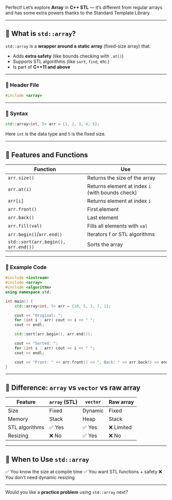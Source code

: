 Perfect! Let’s explore **Array** in **C++ STL** — it’s different from regular arrays and has some extra powers thanks to the Standard Template Library.

---

## 🔹 What is `std::array`?

`std::array` is a **wrapper around a static array** (fixed-size array) that:

* Adds **extra safety** (like bounds checking with `.at()`)
* Supports STL algorithms (like `sort`, `find`, etc.)
* Is part of **C++11 and above**

---

### 🔸 Header File

```cpp
#include <array>
```

---

### 🔸 Syntax

```cpp
std::array<int, 5> arr = {1, 2, 3, 4, 5};
```

Here `int` is the data type and `5` is the fixed size.

---

## 🔹 Features and Functions

| Function                            | Use                                              |
| ----------------------------------- | ------------------------------------------------ |
| `arr.size()`                        | Returns the size of the array                    |
| `arr.at(i)`                         | Returns element at index `i` (with bounds check) |
| `arr[i]`                            | Returns element at index `i`                     |
| `arr.front()`                       | First element                                    |
| `arr.back()`                        | Last element                                     |
| `arr.fill(val)`                     | Fills all elements with `val`                    |
| `arr.begin()`/`arr.end()`           | Iterators f or STL algorithms                     |
| `std::sort(arr.begin(), arr.end())` | Sorts the array                                  |

---

### 🔸 Example Code

```cpp
#include <iostream>
#include <array>
#include <algorithm>
using namespace std;

int main() {
    std::array<int, 5> arr = {10, 5, 3, 7, 1};

    cout << "Original: ";
    for (int i : arr) cout << i << " ";
    cout << endl;

    std::sort(arr.begin(), arr.end());

    cout << "Sorted: ";
    for (int i : arr) cout << i << " ";
    cout << endl;

    cout << "Front: " << arr.front() << ", Back: " << arr.back() << endl;
}
```

---

## 🔄 Difference: `array` vs `vector` vs raw array

| Feature        | `array` (STL) | `vector` | Raw array |
| -------------- | ------------- | -------- | --------- |
| Size           | Fixed         | Dynamic  | Fixed     |
| Memory         | Stack         | Heap     | Stack     |
| STL algorithms | ✅ Yes         | ✅ Yes    | ❌ Limited |
| Resizing       | ❌ No          | ✅ Yes    | ❌ No      |

---

## 🔧 When to Use `std::array`

✅ You know the size at compile time
✅ You want STL functions + safety
❌ You don't need dynamic resizing

---

Would you like a **practice problem** using `std::array` next?
